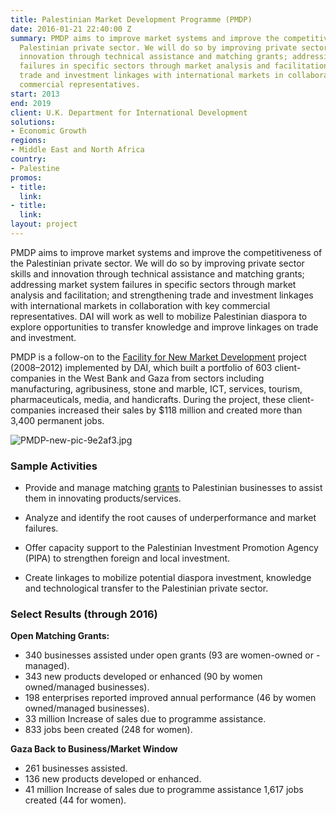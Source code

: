 ```yaml
---
title: Palestinian Market Development Programme (PMDP)
date: 2016-01-21 22:40:00 Z
summary: PMDP aims to improve market systems and improve the competitiveness of the
  Palestinian private sector. We will do so by improving private sector skills and
  innovation through technical assistance and matching grants; addressing market system
  failures in specific sectors through market analysis and facilitation; and strengthening
  trade and investment linkages with international markets in collaboration with key
  commercial representatives.
start: 2013
end: 2019
client: U.K. Department for International Development
solutions:
- Economic Growth
regions:
- Middle East and North Africa
country:
- Palestine
promos:
- title: 
  link: 
- title: 
  link: 
layout: project
---
```


PMDP aims to improve market systems and improve the competitiveness of the Palestinian private sector. We will do so by improving private sector skills and innovation through technical assistance and matching grants; addressing market system failures in specific sectors through market analysis and facilitation; and strengthening trade and investment linkages with international markets in collaboration with key commercial representatives. DAI will work as well to mobilize Palestinian diaspora to explore opportunities to transfer knowledge and improve linkages on trade and investment.

PMDP is a follow-on to the [Facility for New Market Development](/our-work/projects/palestine%E2%80%94facility-new-market-development-fnmd) project (2008–2012) implemented by DAI, which built a portfolio of 603 client-companies in the West Bank and Gaza from sectors including manufacturing, agribusiness, stone and marble, ICT, services, tourism, pharmaceuticals, media, and handicrafts. During the project, these client-companies increased their sales by $118 million and created more than 3,400 permanent jobs.

![PMDP-new-pic-9e2af3.jpg](/uploads/PMDP-new-pic-9e2af3.jpg)

### Sample Activities

* Provide and manage matching [grants](http://pmdp.ps/page.php?id=edcy3804Yedc) to Palestinian businesses to assist them in innovating products/services.

* Analyze and identify the root causes of underperformance and market failures.

* Offer capacity support to the Palestinian Investment Promotion Agency (PIPA) to strengthen foreign and local investment.

* Create linkages to mobilize potential diaspora investment, knowledge and technological transfer to the Palestinian private sector.

### Select Results (through 2016)

**Open Matching Grants:**

* 340 businesses  assisted under open grants (93 are women-owned or -managed). 
* 343 new products developed or enhanced (90 by women owned/managed businesses).
* 198 enterprises reported improved annual performance (46 by women owned/managed businesses). 
* 33 million Increase of sales due to programme assistance.
* 833 jobs been created  (248 for women).

**Gaza Back to Business/Market Window** 

* 261 businesses assisted. 
* 136 new products developed or enhanced. 
* 41 million Increase of sales due to programme assistance
1,617 jobs created (44 for women).